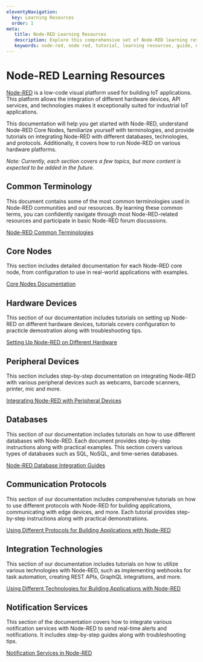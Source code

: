 ```yaml
---
eleventyNavigation:
  key: Learning Resources
  order: 1
meta:
   title: Node-RED Learning Resources
   description: Explore this comprehensive set of Node-RED learning resources, including how to set up Node-RED on various hardware platforms, its basic terminologies, integration of different databases, and more.
   keywords: node-red, node red, tutorial, learning resources, guide, node-red basics, node-red foundation. 
---
```


# Node-RED Learning Resources

[Node-RED](/node-red/) is a low-code visual platform used for building IoT applications. This platform allows the integration of different hardware devices, API services, and technologies makes it exceptionally suited for industrial IoT applications.

This documentation will help you get started with Node-RED, understand Node-RED Core Nodes, familiarize yourself with terminologies, and provide tutorials on integrating Node-RED with different databases, technologies, and protocols. Additionally, it covers how to run Node-RED on various hardware platforms.

*Note: Currently, each section covers a few topics, but more content is expected to be added in the future.*

## Common Terminology

This document contains some of the most common terminologies used in Node-RED communities and our resources. By learning these common terms, you can confidently navigate through most Node-RED-related resources and participate in basic Node-RED forum discussions.

[Node-RED Common Terminologies](/node-red/terminology/)

## Core Nodes

This section includes detailed documentation for each Node-RED core node, from configuration to use in real-world applications with examples.

[Core Nodes Documentation](/node-red/core-nodes/)

## Hardware Devices

This section of our documentation includes tutorials on setting up Node-RED on different hardware devices, tutorials covers configuration to practicle demostration along with troubleshooting tips.

[Setting Up Node-RED on Different Hardware](/node-red/hardware/)

## Peripheral Devices

This section includes step-by-step documentation on integrating Node-RED with various peripheral devices such as webcams, barcode scanners, printer, mic and more.

[Integrating Node-RED with Peripheral Devices](node-red/peripheral/)

## Databases

This section of our documentation includes tutorials on how to use different databases with Node-RED. Each document provides step-by-step instructions along with practical examples. This section covers various types of databases such as SQL, NoSQL, and time-series databases.

[Node-RED Database Integration Guides](/node-red/database/)

## Communication Protocols

This section of our documentation includes comprehensive tutorials on how to use different protocols with Node-RED for building applications, communicating with edge devices, and more. Each tutorial provides step-by-step instructions along with practical demonstrations.

[Using Different Protocols for Building Applications with Node-RED](/node-red/protocol/)

## Integration Technologies

This section of our documentation includes tutorials on how to utilize various technologies with Node-RED, such as implementing webhooks for task automation, creating REST APIs, GraphQL integrations, and more.

[Using Different Technologies for Building Applications with Node-RED](/node-red/integration-technologies/)

## Notification Services

This section of the documentation covers how to integrate various notification services with Node-RED to send real-time alerts and notifications. It includes step-by-step guides along with troubleshooting tips.

[Notification Services in Node-RED](/node-red/notification/)
